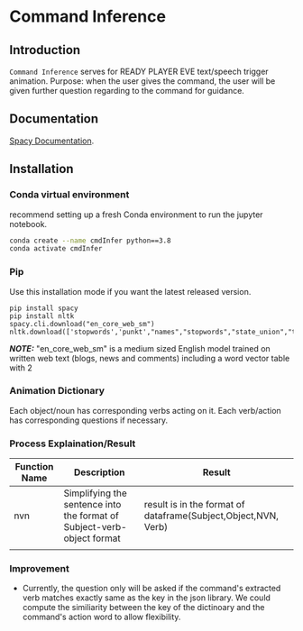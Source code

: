 **Command Inference**
==========================

Introduction
------------

`Command Inference` serves for READY PLAYER EVE text/speech trigger animation.
Purpose: when the user gives the command, the user will be given further question regarding to the command for guidance. 

Documentation
-------------

[Spacy Documentation](https://spacy.io/usage/linguistic-features).



Installation
------------

### Conda virtual environment

recommend setting up a fresh Conda environment to run the jupyter notebook.

```bash
conda create --name cmdInfer python==3.8
conda activate cmdInfer
```

###  Pip

Use this installation mode if you want the latest released version.
```
pip install spacy
pip install nltk
spacy.cli.download("en_core_web_sm")
nltk.download(['stopwords','punkt',"names","stopwords","state_union","twitter_samples","movie_reviews","averaged_perceptron_tagger","vader_lexicon","punkt"])
```

**_NOTE:_** "en_core_web_sm" is a medium sized English model trained on written web text (blogs, news and comments) including a word vector table with 2


### Animation Dictionary

Each object/noun has corresponding verbs acting on it.
Each verb/action has corresponding questions if necessary.

### Process Explaination/Result
| Function Name      | Description | Result |
| ----------- | ----------- | ----------- |
| nvn     | Simplifying the sentence into the format of Subject-verb-object format     |  result is in the format of dataframe(Subject,Object,NVN, Verb)
|    |         |


 
### Improvement

* Currently, the question only will be asked if the command's extracted verb matches exactly same as the key in the json library. We could compute the similiarity between the key of the dictinoary and the command's action word to allow flexibility. 
